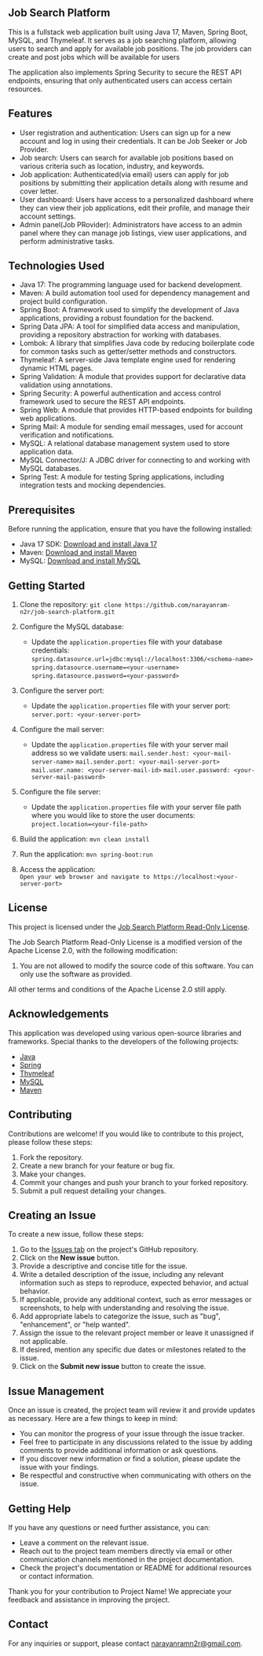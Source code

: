 ## Job Search Platform

This is a fullstack web application built using Java 17, Maven, Spring Boot, MySQL, and Thymeleaf. It serves as a job searching platform, allowing users to search and apply for available job positions. The job providers can create and post jobs which will be available for users 

The application also implements Spring Security to secure the REST API endpoints, ensuring that only authenticated users can access certain resources.

## Features

-   User registration and authentication: Users can sign up for a new account and log in using their credentials. It can be Job Seeker or Job Provider.
-   Job search: Users can search for available job positions based on various criteria such as location, industry, and keywords.
-   Job application: Authenticated(via email) users can apply for job positions by submitting their application details along with resume and cover letter.
-   User dashboard: Users have access to a personalized dashboard where they can view their job applications, edit their profile, and manage their account settings.
-   Admin panel(Job PRovider): Administrators have access to an admin panel where they can manage job listings, view user applications, and perform administrative tasks.

## Technologies Used

-   Java 17: The programming language used for backend development.
-   Maven: A build automation tool used for dependency management and project build configuration.
-   Spring Boot: A framework used to simplify the development of Java applications, providing a robust foundation for the backend.
-   Spring Data JPA: A tool for simplified data access and manipulation, providing a repository abstraction for working with databases.
-   Lombok: A library that simplifies Java code by reducing boilerplate code for common tasks such as getter/setter methods and constructors.
-   Thymeleaf: A server-side Java template engine used for rendering dynamic HTML pages.
-   Spring Validation: A module that provides support for declarative data validation using annotations.
-   Spring Security: A powerful authentication and access control framework used to secure the REST API endpoints.
-   Spring Web: A module that provides HTTP-based endpoints for building web applications.
-   Spring Mail: A module for sending email messages, used for account verification and notifications.
-   MySQL: A relational database management system used to store application data.
-   MySQL Connector/J: A JDBC driver for connecting to and working with MySQL databases.
-   Spring Test: A module for testing Spring applications, including integration tests and mocking dependencies.

## Prerequisites

Before running the application, ensure that you have the following installed:

-   Java 17 SDK: [Download and install Java 17](https://www.codejava.net/java-se/download-and-install-openjdk-17)
-   Maven: [Download and install Maven](https://maven.apache.org/install.html)
-   MySQL: [Download and install MySQL](https://dev.mysql.com/downloads/)

## Getting Started

1.  Clone the repository:
    `git clone https://github.com/narayanram-n2r/job-search-platform.git`
    
2.  Configure the MySQL database:
    -   Update the `application.properties` file with your database credentials:
        `spring.datasource.url=jdbc:mysql://localhost:3306/<schema-name>`
        `spring.datasource.username=<your-username>`
        `spring.datasource.password=<your-password>`
        
3.  Configure the server port:
    -   Update the `application.properties` file with your server port:
        `server.port: <your-server-port>`
        
4.  Configure the mail server:
    -   Update the `application.properties` file with your server mail address so we validate users:
        `mail.sender.host: <your-mail-server-name>`
        `mail.sender.port: <your-mail-server-port>`
        `mail.user.name: <your-server-mail-id>`
        `mail.user.password: <your-server-mail-password>`
        
5.  Configure the file server:
    -   Update the `application.properties` file with your server file path where you would like to store the user documents:
        `project.location=<your-file-path>`
            
6.  Build the application:
    `mvn clean install`
    
7.  Run the application:
    `mvn spring-boot:run`
    
8.  Access the application:  
    `Open your web browser and navigate to https://localhost:<your-server-port>`

## License

This project is licensed under the [Job Search Platform Read-Only License](https://github.com/narayanram-n2r/job-search-platform/LICENSE).

The Job Search Platform Read-Only License is a modified version of the Apache License 2.0, with the following modification:

1.  You are not allowed to modify the source code of this software. You can only use the software as provided.

All other terms and conditions of the Apache License 2.0 still apply.

## Acknowledgements

This application was developed using various open-source libraries and frameworks. Special thanks to the developers of the following projects:

-   [Java](https://openjdk.org/)
-   [Spring](https://spring.io/projects/)
-   [Thymeleaf](https://www.thymeleaf.org/)
-   [MySQL](https://www.mysql.com/)
-   [Maven](https://maven.apache.org/)

## Contributing

Contributions are welcome! If you would like to contribute to this project, please follow these steps:

1.  Fork the repository.
2.  Create a new branch for your feature or bug fix.
3.  Make your changes.
4.  Commit your changes and push your branch to your forked repository.
5.  Submit a pull request detailing your changes.

## Creating an Issue

To create a new issue, follow these steps:

1.  Go to the [Issues tab](https://github.com/narayanram-n2r/job-search-platform/issues) on the project's GitHub repository.
2.  Click on the **New issue** button.
3.  Provide a descriptive and concise title for the issue.
4.  Write a detailed description of the issue, including any relevant information such as steps to reproduce, expected behavior, and actual behavior.
5.  If applicable, provide any additional context, such as error messages or screenshots, to help with understanding and resolving the issue.
6.  Add appropriate labels to categorize the issue, such as "bug", "enhancement", or "help wanted".
7.  Assign the issue to the relevant project member or leave it unassigned if not applicable.
8.  If desired, mention any specific due dates or milestones related to the issue.
9.  Click on the **Submit new issue** button to create the issue.

## Issue Management

Once an issue is created, the project team will review it and provide updates as necessary. Here are a few things to keep in mind:

-   You can monitor the progress of your issue through the issue tracker.
-   Feel free to participate in any discussions related to the issue by adding comments to provide additional information or ask questions.
-   If you discover new information or find a solution, please update the issue with your findings.
-   Be respectful and constructive when communicating with others on the issue.

## Getting Help

If you have any questions or need further assistance, you can:

-   Leave a comment on the relevant issue.
-   Reach out to the project team members directly via email or other communication channels mentioned in the project documentation.
-   Check the project's documentation or README for additional resources or contact information.

Thank you for your contribution to Project Name! We appreciate your feedback and assistance in improving the project.

## Contact

For any inquiries or support, please contact [narayanramn2r@gmail.com](mailto:narayanramn2r@gmail.com).